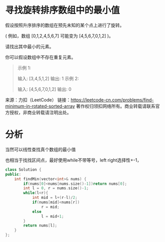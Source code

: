 # 寻找旋转排序数组中的最小值

假设按照升序排序的数组在预先未知的某个点上进行了旋转。

( 例如，数组 [0,1,2,4,5,6,7] 可能变为 [4,5,6,7,0,1,2] )。

请找出其中最小的元素。

你可以假设数组中不存在重复元素。

> 示例 1:
>
> 输入: [3,4,5,1,2]
> 输出: 1
> 示例 2:
>
> 输入: [4,5,6,7,0,1,2]
> 输出: 0

来源：力扣（LeetCode）
链接：https://leetcode-cn.com/problems/find-minimum-in-rotated-sorted-array
著作权归领扣网络所有。商业转载请联系官方授权，非商业转载请注明出处。

# 分析

当然可以线性查找真个数组的最小值

也相当于找找区间点，最好使用while不带等号，left right选择性+-1，

```cpp
class Solution {
public:
    int findMin(vector<int>& nums) {
        if(nums[0]<nums[nums.size()-1])return nums[0];
        int l = 0, r = nums.size()-1;
        while(l<r){
            int mid = l+(r-l)/2;
            if(nums[mid]<nums[r])
                r = mid;
            else
                l = mid+1;
        }
        return nums[l];
    }
};
```



